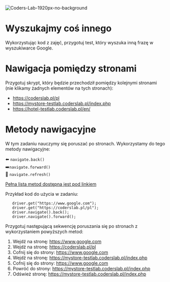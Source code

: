 ![Coders-Lab-1920px-no-background](https://user-images.githubusercontent.com/30623667/104709394-2cabee80-571f-11eb-9518-ea6a794e558e.png)


# Wyszukajmy coś innego

Wykorzystując kod z zajęć, przygotuj test, który wyszuka inną frazę w wyszukiwarce Google.

# Nawigacja pomiędzy stronami

Przygotuj skrypt, który będzie przechodził pomiędzy kolejnymi stronami (nie klikamy żadnych elementów na tych stronach):
-  https://coderslab.pl/pl
-  https://mystore-testlab.coderslab.pl/index.php
-  https://hotel-testlab.coderslab.pl/en/


# Metody nawigacyjne

W tym zadaniu nauczymy się poruszać po stronach. Wykorzystamy do tego metody nawigacyjne:

⬅️ ```navigate.back()```<br>
➡️```navigate.forward()``` <br>
🔄 ```navigate.refresh()```

[Pełna lista metod dostępna jest pod linkiem](https://www.selenium.dev/selenium/docs/api/java/org/openqa/selenium/WebDriver.Navigation.html)

Przykład kod do użycia w zadaniu:

```
   driver.get("https://www.google.com");
   driver.get("https://coderslab.pl/pl");
   driver.navigate().back();
   driver.navigate().forward();
   ```

Przygotuj następującą sekwencję poruszania się po stronach z wykorzystaniem powyższych metod:
1. Wejdź na stronę: https://www.google.com 
2. Wejdź na stronę: https://coderslab.pl/pl
3. Cofnij się do strony: https://www.google.com
4. Wejdź na stronę: https://mystore-testlab.coderslab.pl/index.php
5. Cofnij się do strony: https://www.google.com
6. Powróć do strony: https://mystore-testlab.coderslab.pl/index.php
7. Odśwież stronę: https://mystore-testlab.coderslab.pl/index.php